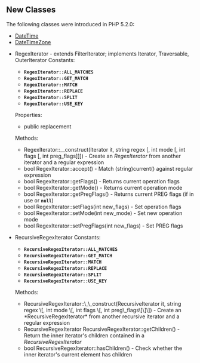 New Classes
-----------

The following classes were introduced in PHP 5.2.0:

-   <span class="simpara">
    <a href="/ref/datetime.html" class="link">DateTime</a> </span>
-   <span class="simpara">
    <a href="/ref/datetime.html" class="link">DateTimeZone</a> </span>
-   <span class="simpara"> RegexIterator - extends <span
    class="classname">FilterIterator</span>; implements <span
    class="classname">Iterator</span>, <span
    class="classname">Traversable</span>, <span
    class="classname">OuterIterator</span> </span> <span
    class="simpara"> Constants: </span>
    -   <span class="simpara"> **`RegexIterator::ALL_MATCHES`** </span>
    -   <span class="simpara"> **`RegexIterator::GET_MATCH`** </span>
    -   <span class="simpara"> **`RegexIterator::MATCH`** </span>
    -   <span class="simpara"> **`RegexIterator::REPLACE`** </span>
    -   <span class="simpara"> **`RegexIterator::SPLIT`** </span>
    -   <span class="simpara"> **`RegexIterator::USE_KEY`** </span>

    <span class="simpara"> Properties: </span>
    -   <span class="simpara"> public <span
        class="property">replacement</span> </span>

    <span class="simpara"> Methods: </span>
    -   <span class="simpara"> RegexIterator::\_\_construct(Iterator it,
        string regex \[, int mode \[, int flags \[, int
        preg\_flags\]\]\]) - Create an *RegexIterator* from another
        iterator and a regular expression </span>
    -   <span class="simpara"> bool RegexIterator::accept() - Match
        (string)current() against regular expression </span>
    -   <span class="simpara"> bool RegexIterator::getFlags() - Returns
        current operation flags </span>
    -   <span class="simpara"> bool RegexIterator::getMode() - Returns
        current operation mode </span>
    -   <span class="simpara"> bool RegexIterator::getPregFlags() -
        Returns current PREG flags (if in use or **`null`**) </span>
    -   <span class="simpara"> bool RegexIterator::setFlags(int
        new\_flags) - Set operation flags </span>
    -   <span class="simpara"> bool RegexIterator::setMode(int
        new\_mode) - Set new operation mode </span>
    -   <span class="simpara"> bool RegexIterator::setPregFlags(int
        new\_flags) - Set PREG flags </span>
-   <span class="simpara"> RecursiveRegexIterator </span> <span
    class="simpara"> Constants: </span>
    -   <span class="simpara"> **`RecursiveRegexIterator::ALL_MATCHES`**
        </span>
    -   <span class="simpara"> **`RecursiveRegexIterator::GET_MATCH`**
        </span>
    -   <span class="simpara"> **`RecursiveRegexIterator::MATCH`**
        </span>
    -   <span class="simpara"> **`RecursiveRegexIterator::REPLACE`**
        </span>
    -   <span class="simpara"> **`RecursiveRegexIterator::SPLIT`**
        </span>
    -   <span class="simpara"> **`RecursiveRegexIterator::USE_KEY`**
        </span>

    <span class="simpara"> Methods: </span>
    -   <span class="simpara">
        RecursiveRegexIterator::\_\_construct(RecursiveIterator it,
        string regex \[, int mode \[, int flags \[, int
        preg\_flags\]\]\]) - Create an *RecursiveRegexIterator* from
        another recursive iterator and a regular expression </span>
    -   <span class="simpara"> RecursiveRegexIterator
        RecursiveRegexIterator::getChildren() - Return the inner
        iterator's children contained in a *RecursiveRegexIterator*
        </span>
    -   <span class="simpara"> bool
        RecursiveRegexIterator::hasChildren() - Check whether the inner
        iterator's current element has children </span>
